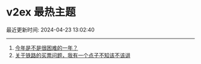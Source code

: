 # v2ex 最热主题

最近更新时间: 2024-04-23 13:02:40

--- 
1. [今年是不是很困难的一年？](https://www.v2ex.com/t/1034815) 
2. [关于铁路的买票问题，我有一个点子不知该不该讲](https://www.v2ex.com/t/1034821) 
